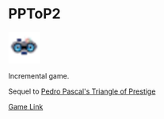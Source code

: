 # PPToP2

<img src="favicon.png?raw=true" width="64">

Incremental game.

Sequel to [Pedro Pascal's Triangle of Prestige](https://asteriskman7.github.io/PedroPascalsTriangleOfPrestige)

[Game Link](https://asteriskman7.github.io/PPToP2)
